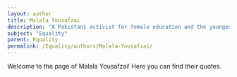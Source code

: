 ```yaml
---
layout: author
title: Malala Yousafzai
description: "A Pakistani activist for female education and the youngest Nobel Prize laureate, Malala advocates for equal education rights for girls worldwide."
subject: "Equality"
parent: Equality
permalink: /Equality/authors/Malala-Yousafzai/
---
```


Welcome to the page of Malala Yousafzai! Here you can find their quotes.
